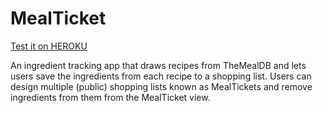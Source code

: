 # MealTicket
[Test it on HEROKU](https://salty-caverns-38087.herokuapp.com/)

An ingredient tracking app that draws recipes from TheMealDB and lets users save the ingredients from each recipe to a shopping list. Users can design multiple (public) shopping lists known as MealTickets and remove ingredients from them from the MealTicket view.

